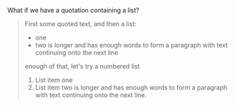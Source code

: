 What if we have a quotation containing a list?

> First some quoted text, and then a list:
> 
> - one
> - two is longer and has enough words to form a paragraph with text continuing
>   onto the next line
> 
> enough of that, let's try a numbered list
> 
> 1.  List item one
> 2.  List item two is longer and has enough words to form a paragraph with
>     text continuing onto the next line.
> 